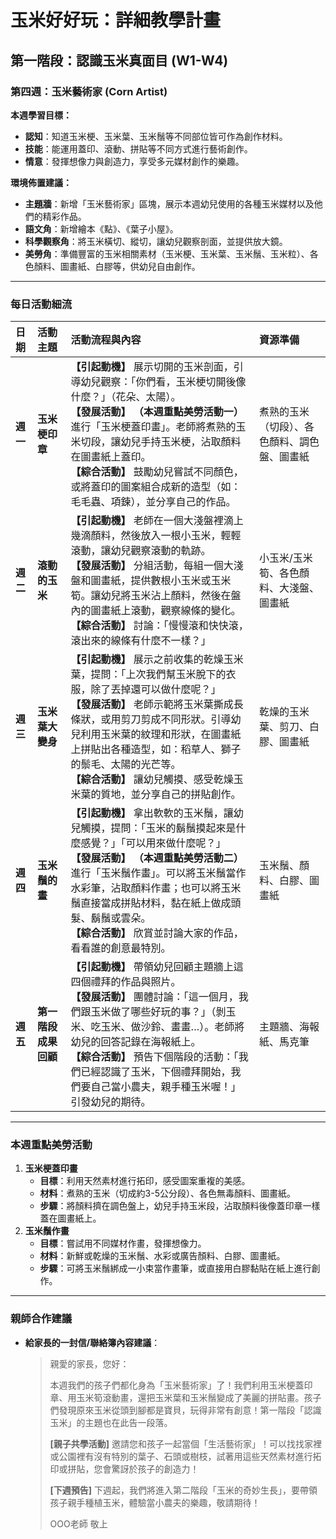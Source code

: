 # 玉米好好玩：詳細教學計畫

## 第一階段：認識玉米真面目 (W1-W4)
### **第四週：玉米藝術家 (Corn Artist)**

**本週學習目標：**
*   **認知**：知道玉米梗、玉米葉、玉米鬚等不同部位皆可作為創作材料。
*   **技能**：能運用蓋印、滾動、拼貼等不同方式進行藝術創作。
*   **情意**：發揮想像力與創造力，享受多元媒材創作的樂趣。

**環境佈置建議：**
*   **主題牆**：新增「玉米藝術家」區塊，展示本週幼兒使用的各種玉米媒材以及他們的精彩作品。
*   **語文角**：新增繪本《點》、《葉子小屋》。
*   **科學觀察角**：將玉米橫切、縱切，讓幼兒觀察剖面，並提供放大鏡。
*   **美勞角**：準備豐富的玉米相關素材（玉米梗、玉米葉、玉米鬚、玉米粒）、各色顏料、圖畫紙、白膠等，供幼兒自由創作。

---

### **每日活動細流**

| 日期 | 活動主題 | 活動流程與內容 | 資源準備 |
| :--- | :--- | :--- | :--- |
| **週一** | **玉米梗印章** | **【引起動機】** 展示切開的玉米剖面，引導幼兒觀察：「你們看，玉米梗切開後像什麼？」（花朵、太陽）。<br> **【發展活動】** **（本週重點美勞活動一）** 進行「玉米梗蓋印畫」。老師將煮熟的玉米切段，讓幼兒手持玉米梗，沾取顏料在圖畫紙上蓋印。<br> **【綜合活動】** 鼓勵幼兒嘗試不同顏色，或將蓋印的圖案組合成新的造型（如：毛毛蟲、項鍊），並分享自己的作品。 | 煮熟的玉米（切段）、各色顏料、調色盤、圖畫紙 |
| **週二** | **滾動的玉米** | **【引起動機】** 老師在一個大淺盤裡滴上幾滴顏料，然後放入一根小玉米，輕輕滾動，讓幼兒觀察滾動的軌跡。<br> **【發展活動】** 分組活動，每組一個大淺盤和圖畫紙，提供數根小玉米或玉米筍。讓幼兒將玉米沾上顏料，然後在盤內的圖畫紙上滾動，觀察線條的變化。<br> **【綜合活動】** 討論：「慢慢滾和快快滾，滾出來的線條有什麼不一樣？」 | 小玉米/玉米筍、各色顏料、大淺盤、圖畫紙 |
| **週三** | **玉米葉大變身** | **【引起動機】** 展示之前收集的乾燥玉米葉，提問：「上次我們幫玉米脫下的衣服，除了丟掉還可以做什麼呢？」<br> **【發展活動】** 老師示範將玉米葉撕成長條狀，或用剪刀剪成不同形狀。引導幼兒利用玉米葉的紋理和形狀，在圖畫紙上拼貼出各種造型，如：稻草人、獅子的鬃毛、太陽的光芒等。<br> **【綜合活動】** 讓幼兒觸摸、感受乾燥玉米葉的質地，並分享自己的拼貼創作。 | 乾燥的玉米葉、剪刀、白膠、圖畫紙 |
| **週四** | **玉米鬚的畫** | **【引起動機】** 拿出軟軟的玉米鬚，讓幼兒觸摸，提問：「玉米的鬍鬚摸起來是什麼感覺？」「可以用來做什麼呢？」<br> **【發展活動】** **（本週重點美勞活動二）** 進行「玉米鬚作畫」。可以將玉米鬚當作水彩筆，沾取顏料作畫；也可以將玉米鬚直接當成拼貼材料，黏在紙上做成頭髮、鬍鬚或雲朵。<br> **【綜合活動】** 欣賞並討論大家的作品，看看誰的創意最特別。 | 玉米鬚、顏料、白膠、圖畫紙 |
| **週五** | **第一階段成果回顧** | **【引起動機】** 帶領幼兒回顧主題牆上這四個禮拜的作品與照片。<br> **【發展活動】** 團體討論：「這一個月，我們跟玉米做了哪些好玩的事？」（剝玉米、吃玉米、做沙鈴、畫畫…）。老師將幼兒的回答記錄在海報紙上。<br> **【綜合活動】** 預告下個階段的活動：「我們已經認識了玉米，下個禮拜開始，我們要自己當小農夫，親手種玉米喔！」引發幼兒的期待。 | 主題牆、海報紙、馬克筆 |

---

### **本週重點美勞活動**
1.  **玉米梗蓋印畫**
    *   **目標**：利用天然素材進行拓印，感受圖案重複的美感。
    *   **材料**：煮熟的玉米（切成約3-5公分段）、各色無毒顏料、圖畫紙。
    *   **步驟**：將顏料擠在調色盤上，幼兒手持玉米段，沾取顏料後像蓋印章一樣蓋在圖畫紙上。
2.  **玉米鬚作畫**
    *   **目標**：嘗試用不同媒材作畫，發揮想像力。
    *   **材料**：新鮮或乾燥的玉米鬚、水彩或廣告顏料、白膠、圖畫紙。
    *   **步驟**：可將玉米鬚綁成一小束當作畫筆，或直接用白膠黏貼在紙上進行創作。

---

### **親師合作建議**
*   **給家長的一封信/聯絡簿內容建議**：
    > 親愛的家長，您好：
    >
    > 本週我們的孩子們都化身為「玉米藝術家」了！我們利用玉米梗蓋印章、用玉米筍滾動畫，還把玉米葉和玉米鬚變成了美麗的拼貼畫。孩子們發現原來玉米從頭到腳都是寶貝，玩得非常有創意！第一階段「認識玉米」的主題也在此告一段落。
    >
    > **[親子共學活動]**
    > 邀請您和孩子一起當個「生活藝術家」！可以找找家裡或公園裡有沒有特別的葉子、石頭或樹枝，試著用這些天然素材進行拓印或拼貼，您會驚訝於孩子的創造力！
    >
    > **[下週預告]**
    > 下週起，我們將進入第二階段「玉米的奇妙生長」，要帶領孩子親手種植玉米，體驗當小農夫的樂趣，敬請期待！
    >
    > OOO老師 敬上
